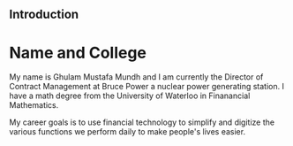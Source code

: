 ## Introduction

# Name and College

My name is Ghulam Mustafa Mundh and I am currently the Director of Contract Management at Bruce Power a nuclear power generating station. I have a math degree from the University of Waterloo in Finanancial Mathematics.

My career goals is to use financial technology to simplify and digitize the various functions we perform daily to make people's lives easier. 